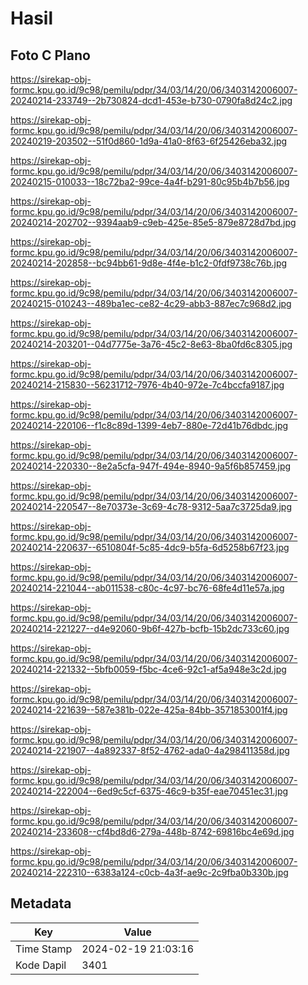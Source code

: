 # Hasil

## Foto C Plano

https://sirekap-obj-formc.kpu.go.id/9c98/pemilu/pdpr/34/03/14/20/06/3403142006007-20240214-233749--2b730824-dcd1-453e-b730-0790fa8d24c2.jpg

https://sirekap-obj-formc.kpu.go.id/9c98/pemilu/pdpr/34/03/14/20/06/3403142006007-20240219-203502--51f0d860-1d9a-41a0-8f63-6f25426eba32.jpg

https://sirekap-obj-formc.kpu.go.id/9c98/pemilu/pdpr/34/03/14/20/06/3403142006007-20240215-010033--18c72ba2-99ce-4a4f-b291-80c95b4b7b56.jpg

https://sirekap-obj-formc.kpu.go.id/9c98/pemilu/pdpr/34/03/14/20/06/3403142006007-20240214-202702--9394aab9-c9eb-425e-85e5-879e8728d7bd.jpg

https://sirekap-obj-formc.kpu.go.id/9c98/pemilu/pdpr/34/03/14/20/06/3403142006007-20240214-202858--bc94bb61-9d8e-4f4e-b1c2-0fdf9738c76b.jpg

https://sirekap-obj-formc.kpu.go.id/9c98/pemilu/pdpr/34/03/14/20/06/3403142006007-20240215-010243--489ba1ec-ce82-4c29-abb3-887ec7c968d2.jpg

https://sirekap-obj-formc.kpu.go.id/9c98/pemilu/pdpr/34/03/14/20/06/3403142006007-20240214-203201--04d7775e-3a76-45c2-8e63-8ba0fd6c8305.jpg

https://sirekap-obj-formc.kpu.go.id/9c98/pemilu/pdpr/34/03/14/20/06/3403142006007-20240214-215830--56231712-7976-4b40-972e-7c4bccfa9187.jpg

https://sirekap-obj-formc.kpu.go.id/9c98/pemilu/pdpr/34/03/14/20/06/3403142006007-20240214-220106--f1c8c89d-1399-4eb7-880e-72d41b76dbdc.jpg

https://sirekap-obj-formc.kpu.go.id/9c98/pemilu/pdpr/34/03/14/20/06/3403142006007-20240214-220330--8e2a5cfa-947f-494e-8940-9a5f6b857459.jpg

https://sirekap-obj-formc.kpu.go.id/9c98/pemilu/pdpr/34/03/14/20/06/3403142006007-20240214-220547--8e70373e-3c69-4c78-9312-5aa7c3725da9.jpg

https://sirekap-obj-formc.kpu.go.id/9c98/pemilu/pdpr/34/03/14/20/06/3403142006007-20240214-220637--6510804f-5c85-4dc9-b5fa-6d5258b67f23.jpg

https://sirekap-obj-formc.kpu.go.id/9c98/pemilu/pdpr/34/03/14/20/06/3403142006007-20240214-221044--ab011538-c80c-4c97-bc76-68fe4d11e57a.jpg

https://sirekap-obj-formc.kpu.go.id/9c98/pemilu/pdpr/34/03/14/20/06/3403142006007-20240214-221227--d4e92060-9b6f-427b-bcfb-15b2dc733c60.jpg

https://sirekap-obj-formc.kpu.go.id/9c98/pemilu/pdpr/34/03/14/20/06/3403142006007-20240214-221332--5bfb0059-f5bc-4ce6-92c1-af5a948e3c2d.jpg

https://sirekap-obj-formc.kpu.go.id/9c98/pemilu/pdpr/34/03/14/20/06/3403142006007-20240214-221639--587e381b-022e-425a-84bb-3571853001f4.jpg

https://sirekap-obj-formc.kpu.go.id/9c98/pemilu/pdpr/34/03/14/20/06/3403142006007-20240214-221907--4a892337-8f52-4762-ada0-4a298411358d.jpg

https://sirekap-obj-formc.kpu.go.id/9c98/pemilu/pdpr/34/03/14/20/06/3403142006007-20240214-222004--6ed9c5cf-6375-46c9-b35f-eae70451ec31.jpg

https://sirekap-obj-formc.kpu.go.id/9c98/pemilu/pdpr/34/03/14/20/06/3403142006007-20240214-233608--cf4bd8d6-279a-448b-8742-69816bc4e69d.jpg

https://sirekap-obj-formc.kpu.go.id/9c98/pemilu/pdpr/34/03/14/20/06/3403142006007-20240214-222310--6383a124-c0cb-4a3f-ae9c-2c9fba0b330b.jpg


## Metadata

| Key        | Value               |
| ---------- | ------------------- |
| Time Stamp | 2024-02-19 21:03:16 |
| Kode Dapil | 3401                |



